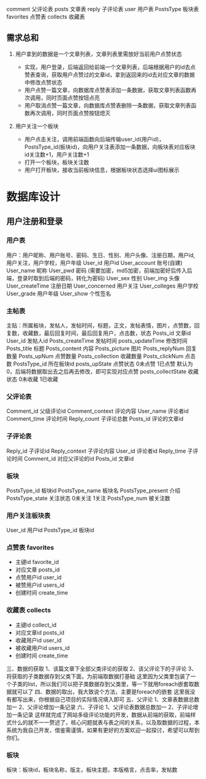 comment 父评论表
posts 文章表
reply 子评论表
user 用户表
PostsType 板块表
favorites 点赞表
collects 收藏表


## 需求总和
1. 用户拿到的数据是一个文章列表，文章列表里需放好当前用户点赞状态
   - 实现，用户登录，后端返回给前端一个文章列表，后端根据用户的id去点赞表查询，获取用户点赞过的文章id，拿到返回来的id去对应文章的数据中修改点赞状态
   - 用户点赞一篇文章，向数据库点赞表添加一条数据，获取文章列表函数再次调用，同时页面点赞按钮点亮
   - 用户取消点赞一篇文章，向数据库点赞表删除一条数据，获取文章列表函数再次调用，同时页面点赞按钮熄灭

2. 用户关注一个板块
   - 用户点击关注，调用前端函数向后端传输user_id(用户id)，PostsType_id(板块id)，向用户关注表添加一条数据，向板块表对应板块id关注数+1，用户关注数+1
   - 打开一个板块，板块关注数
   - 用户打开板块，接收当前板块信息，根据板块状态选择ui图标展示


# 数据库设计
## 用户注册和登录
### 用户表
用户：用户昵称、用户账号、密码、生日、性别、用户头像、注册日期，用户id,用户关注，用户学校，用户年级
User_id 用户id
User_account 账号(自建)
User_name 昵称
User_pwd 密码 (需要加密，md5加密，前端加密好后传入后端，登录时取到后端的密码，转化为密码)
User_sex 性别
User_img 头像
User_createTime 注册日期
User_concerned 用户关注
User_colleges 用户学校
User_grade 用户年级
User_show 个性签名


### 主帖表
主贴：所属板块，发帖人，发帖时间，标题，正文，发帖表情，图片，点赞数，回复数，收藏数，最后回复时间，最后回复用户，点击数，状态
Posts_id 文章id
User_id 发帖人id
Posts_createTime 发帖时间
posts_updateTime 修改时间
Posts_title 标题
Posts_content  内容
Posts_picture 图片
Posts_replyNum 回复数量
Posts_upNum 点赞数量
Posts_collection 收藏数量
Posts_clickNum 点击数
PostsType_id 所在板块id
posts_upState 点赞状态 0未点赞 1已点赞 默认为0，后端将数据取出去之后再去修改，即可实现对应点赞
posts_collectState 收藏状态 0未收藏 1已收藏

### 父评论表
Comment_id 父级评论id
Comment_context 评论内容
User_name 评论者id
Comment_time 评论时间
Reply_count 子评论总数
Posts_id 评论的文章id

### 子评论表
Reply_id 子评论id
Reply_context 子评论内容
User_id 评论者id
Reply_time 子评论时间
Comment_id 对应父评论的id
Posts_id 文章id


### 板块
PostsType_id 板块id
PostsType_name 板块名
PostsType_present 介绍
PostsType_state 关注状态 0未关注 1关注
PostsType_num 被关注数

### 用户关注板块表
User_id 用户id
PostsType_id 板块id




### 点赞表 favorites
 - 主键id favorite_id
 - 对应文章 posts_id
 - 点赞用户id user_id
 - 被赞用户id users_id
 - 创建时间 create_time

### 收藏表 collects
 - 主键id collect_id
 - 对应文章id posts_id
 - 收藏用户id user_id
 - 被收藏用户id users_id
 - 创建时间 create_time

三、数据的获取
1、该篇文章下全部父类评论的获取
2、该父评论下的子评论
3、将获取的子类数据存到父类下面，为前端取数据打基础
这里因为父类里包装了一个子类的list，所以我们可以把子类数据存到父类里，等一下就用foreach嵌套取数据就可以了
四、数据的取出，我大致说个方法，主要是foreach的嵌套
这里我没有都写出来，你根据自己项目的实际情况填入即可
五、父评论
1、文章表数据总数加一
2、父评论增加一条记录
六、子评论
1、父评论表数据总数加一
2、子评论增加一条记录
这样就完成了网站多级评论功能的开发，数据从前端的获取，前端样式什么的就不一一赘述了，核心问题就表与表之间的关系，以及取数据的过程，本系统为我自己开发，借鉴需谨慎，如果有更好的方案欢迎一起探讨，希望可以帮到你们。



### 板块
板块：板块id，板块名称，版主，板块主题，本版格言，点击率，发帖数